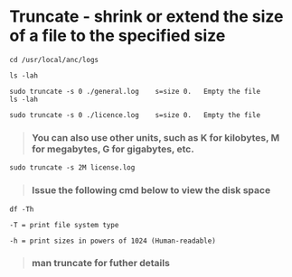 # Truncate - shrink or extend the size of a file to the specified size

```
cd /usr/local/anc/logs
```
```
ls -lah

sudo truncate -s 0 ./general.log	s=size 0.   Empty the file
ls -lah

sudo truncate -s 0 ./licence.log	s=size 0.   Empty the file
```


> ### You can also use other units, such as K for kilobytes, M for megabytes, G for gigabytes, etc.
```
sudo truncate -s 2M license.log
```

> ### Issue the following cmd below to view the disk space
```
df -Th
```
`-T = print file system type`

`-h = print sizes in powers of 1024 (Human-readable)`

> ### man truncate for futher details
